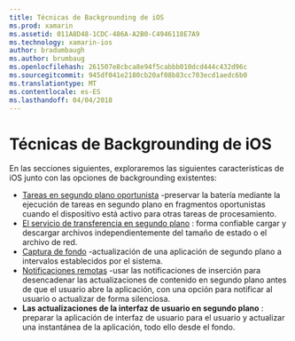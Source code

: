 ```yaml
---
title: Técnicas de Backgrounding de iOS
ms.prod: xamarin
ms.assetid: 011A8D48-1CDC-486A-A2B0-C4946118E7A9
ms.technology: xamarin-ios
author: bradumbaugh
ms.author: brumbaug
ms.openlocfilehash: 261507e8cbca8e94f5cabbb010dcd444c432d96c
ms.sourcegitcommit: 945df041e2180cb20af08b83cc703ecd1aedc6b0
ms.translationtype: MT
ms.contentlocale: es-ES
ms.lasthandoff: 04/04/2018
---
```

# <a name="ios-backgrounding-techniques"></a>Técnicas de Backgrounding de iOS

En las secciones siguientes, exploraremos las siguientes características de iOS junto con las opciones de backgrounding existentes:

-  [Tareas en segundo plano oportunista](~/ios/app-fundamentals/backgrounding/ios-backgrounding-techniques/ios-backgrounding-with-tasks.md#background_tasks_in_iOS_7) -preservar la batería mediante la ejecución de tareas en segundo plano en fragmentos oportunistas cuando el dispositivo está activo para otras tareas de procesamiento.
-  [El servicio de transferencia en segundo plano](~/ios/app-fundamentals/backgrounding/ios-backgrounding-techniques/ios-backgrounding-with-tasks.md#background-transfers) : forma confiable cargar y descargar archivos independientemente del tamaño de estado o el archivo de red.
-  [Captura de fondo](~/ios/app-fundamentals/backgrounding/ios-backgrounding-techniques/updating-an-application-in-the-background.md#background_fetch) -actualización de una aplicación de segundo plano a intervalos establecidos por el sistema.
-  [Notificaciones remotas](~/ios/app-fundamentals/backgrounding/ios-backgrounding-techniques/updating-an-application-in-the-background.md#remote_notifications) -usar las notificaciones de inserción para desencadenar las actualizaciones de contenido en segundo plano antes de que el usuario abre la aplicación, con una opción para notificar al usuario o actualizar de forma silenciosa.
-  **Las actualizaciones de la interfaz de usuario en segundo plano** : preparar la aplicación de interfaz de usuario para el usuario y actualizar una instantánea de la aplicación, todo ello desde el fondo.
